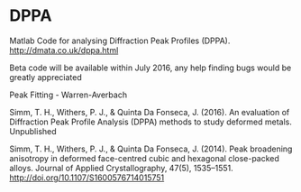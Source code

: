 # DPPA
Matlab Code for analysing Diffraction Peak Profiles (DPPA).
http://dmata.co.uk/dppa.html 

Beta code will be available within July 2016, any help finding bugs would be greatly appreciated



Peak Fitting - 
Warren-Averbach

Simm, T. H., Withers, P. J., & Quinta Da Fonseca, J. (2016). An evaluation of Diffraction Peak Profile Analysis (DPPA) methods to study deformed metals. Unpublished

Simm, T. H., Withers, P. J., & Quinta Da Fonseca, J. (2014). Peak broadening anisotropy in deformed face-centred cubic and hexagonal close-packed alloys. Journal of Applied Crystallography, 47(5), 1535–1551. http://doi.org/10.1107/S1600576714015751

